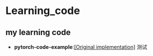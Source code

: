 # Learning_code

## my learning code 

- **pytorch-code-example**:[[Original implementation]](https://github.com/cs230-stanford/cs230-code-examples)
 测试